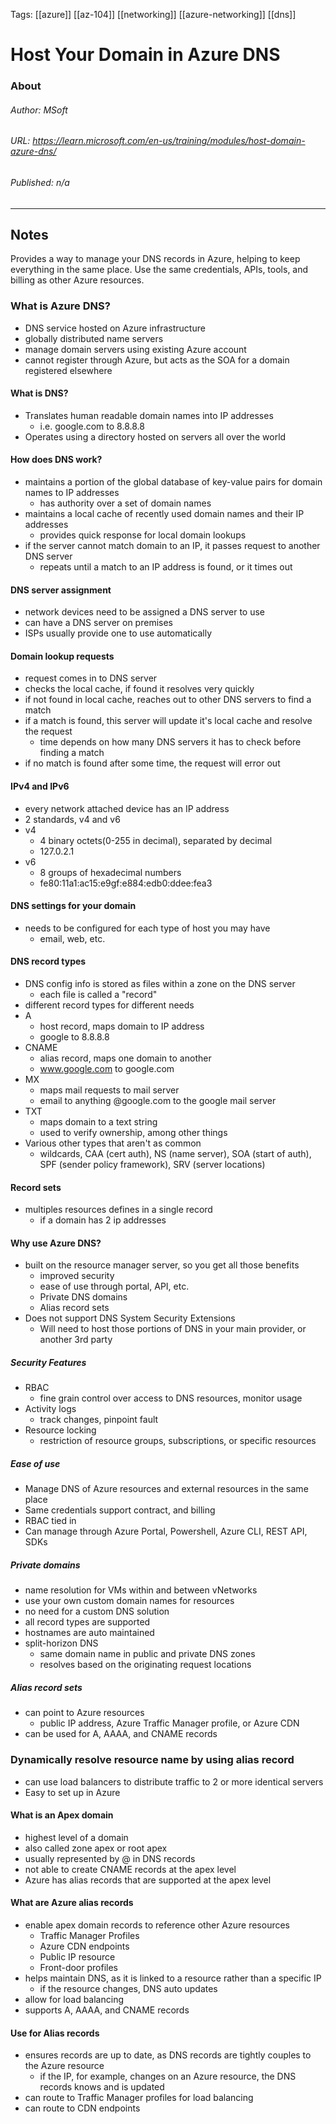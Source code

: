Tags: [[azure]] [[az-104]] [[networking]] [[azure-networking]] [[dns]]

# Host Your Domain in Azure DNS
### About
###### Author: *MSoft*
###### URL: *https://learn.microsoft.com/en-us/training/modules/host-domain-azure-dns/*
###### Published: *n/a*
-------------------------------------------------------------------
## Notes
Provides a way to manage your DNS records in Azure, helping to keep everything in the same place.
Use the same credentials, APIs, tools, and billing as other Azure resources.
### What is Azure DNS?
- DNS service hosted on Azure infrastructure
- globally distributed name servers
- manage domain servers using existing Azure account
- cannot register through Azure, but acts as the SOA for a domain registered elsewhere
#### What is DNS?
- Translates human readable domain names into IP addresses
	- i.e. google.com to 8.8.8.8 
- Operates using a directory hosted on servers all over the world
#### How does DNS work?
- maintains a portion of the global database of key-value pairs for domain names to IP addresses
	- has authority over a set of domain names
- maintains a local cache of recently used domain names and their IP addresses
	- provides quick response for local domain lookups
- if the server cannot match domain to an IP, it passes request to another DNS server
	- repeats until a match to an IP address is found, or it times out
#### DNS server assignment
- network devices need to be assigned a DNS server to use
- can have a DNS server on premises
- ISPs usually provide one to use automatically
#### Domain lookup requests
- request comes in to DNS server
- checks the local cache, if found it resolves very quickly
- if not found in local cache, reaches out to other DNS servers to find a match
- if a match is found, this server will update it's local cache and resolve the request
	- time depends on how many DNS servers it has to check before finding a match
- if no match is found after some time, the request will error out
#### IPv4 and IPv6
- every network attached device has an IP address
- 2 standards, v4 and v6
- v4
	- 4 binary octets(0-255 in decimal), separated by decimal
	- 127.0.2.1
- v6
	- 8 groups of hexadecimal numbers
	- fe80:11a1:ac15:e9gf:e884:edb0:ddee:fea3
#### DNS settings for your domain
- needs to be configured for each type of host you may have
	- email, web, etc.
#### DNS record types
- DNS config info is stored as files within a zone on the DNS server
	- each file is called a "record"
- different record types for different needs
- A
	- host record, maps domain to IP address
	- google to 8.8.8.8
- CNAME
	- alias record, maps one domain to another
	- www.google.com to google.com
- MX
	- maps mail requests to mail server
	- email to anything @google.com to the google mail server
- TXT
	- maps domain to a text string
	- used to verify ownership, among other things
- Various other types that aren't as common
	- wildcards, CAA (cert auth), NS (name server), SOA (start of auth), SPF (sender policy framework), SRV (server locations)
#### Record sets
- multiples resources defines in a single record
	- if a domain has 2 ip addresses
#### Why use Azure DNS?
- built on the resource manager server, so you get all those benefits
	- improved security
	- ease of use through portal, API, etc.
	- Private DNS domains
	- Alias record sets
- Does not support DNS System Security Extensions
	- Will need to host those portions of DNS in your main provider, or another 3rd party
##### Security Features
- RBAC
	- fine grain control over access to DNS resources, monitor usage
- Activity logs
	- track changes, pinpoint fault
- Resource locking
	- restriction of resource groups, subscriptions, or specific resources
##### Ease of use
- Manage DNS of Azure resources and external resources in the same place
- Same credentials support contract, and billing
- RBAC tied in 
- Can manage through Azure Portal, Powershell, Azure CLI, REST API, SDKs
##### Private domains
-  name resolution for VMs within and between vNetworks
- use your own custom domain names for resources
- no need for a custom DNS solution
- all record types are supported
- hostnames are auto maintained
- split-horizon DNS
	- same domain name in public and private DNS zones
	- resolves based on the originating request locations
##### Alias record sets
- can point to Azure resources
	- public IP address, Azure Traffic Manager profile, or Azure CDN
- can be used for A, AAAA, and CNAME records

### Dynamically resolve resource name by using alias record
- can use load balancers to distribute traffic to 2 or more identical servers
- Easy to set up in Azure
#### What is an Apex domain
- highest level of a domain
- also called zone apex or root apex 
- usually represented by @ in DNS records
- not able to create CNAME records at the apex level
- Azure has alias records that are supported at the apex level
#### What are Azure alias records
- enable apex domain records to reference other Azure resources
	- Traffic Manager Profiles
	- Azure CDN endpoints
	- Public IP resource
	- Front-door profiles
- helps maintain DNS, as it is linked to a resource rather than a specific IP
	- if the resource changes, DNS auto updates
- allow for load balancing 
- supports A, AAAA, and CNAME records
#### Use for Alias records
- ensures records are up to date, as DNS records are tightly couples to the Azure resource
	- if the IP, for example, changes on an Azure resource, the DNS records knows and is updated
- can route to Traffic Manager profiles for load balancing
- can route to CDN endpoints